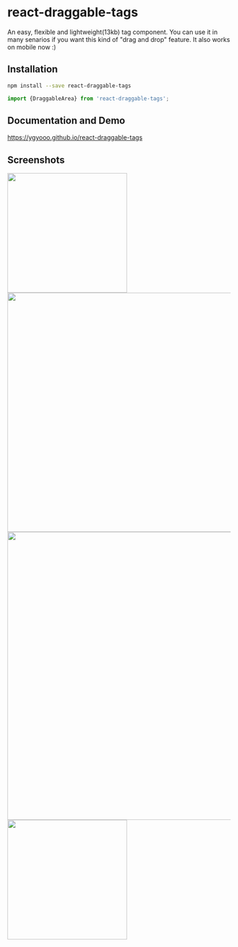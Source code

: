 # react-draggable-tags
An easy, flexible and lightweight(13kb) tag component. You can use it in many senarios if you want this kind of "drag and drop" feature.
It also works on mobile now :)

## Installation
```sh
npm install --save react-draggable-tags
```

```js
import {DraggableArea} from 'react-draggable-tags';
```

## Documentation and Demo
https://ygyooo.github.io/react-draggable-tags

## Screenshots
<img src="https://github.com/YGYOOO/react-draggable-tags/raw/master/imgs/AddAddDelete.gif" width="270">
<img src="https://github.com/YGYOOO/react-draggable-tags/raw/master/imgs/CrossAreaDrag.gif" width="540">
<img src="https://github.com/YGYOOO/react-draggable-tags/raw/master/imgs/TagsInTags.gif" width="650">
<img src="https://github.com/YGYOOO/react-draggable-tags/raw/master/imgs/DraggableList.gif" width="270">
